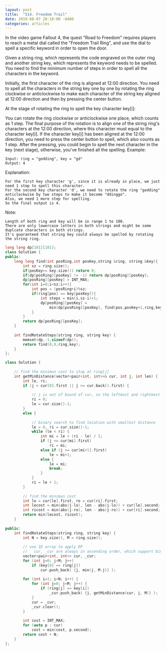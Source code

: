 ```yaml
---
layout: post
title:  "514. Freedom Trail"
date: 2019-08-07 20:10:00 -0400
categories: articles
---
```

In the video game Fallout 4, the quest "Road to Freedom" requires players to reach a metal dial called the "Freedom Trail Ring", and use the dial to spell a specific keyword in order to open the door.

Given a string ring, which represents the code engraved on the outer ring and another string key, which represents the keyword needs to be spelled. You need to find the minimum number of steps in order to spell all the characters in the keyword.

Initially, the first character of the ring is aligned at 12:00 direction. You need to spell all the characters in the string key one by one by rotating the ring clockwise or anticlockwise to make each character of the string key aligned at 12:00 direction and then by pressing the center button.

At the stage of rotating the ring to spell the key character key[i]:

You can rotate the ring clockwise or anticlockwise one place, which counts as 1 step. The final purpose of the rotation is to align one of the string ring's characters at the 12:00 direction, where this character must equal to the character key[i].
If the character key[i] has been aligned at the 12:00 direction, you need to press the center button to spell, which also counts as 1 step. After the pressing, you could begin to spell the next character in the key (next stage), otherwise, you've finished all the spelling.
Example:

```
Input: ring = "godding", key = "gd"
Output: 4
```
Explanation:
```
For the first key character 'g', since it is already in place, we just need 1 step to spell this character. 
For the second key character 'd', we need to rotate the ring "godding" anticlockwise by two steps to make it become "ddinggo".
Also, we need 1 more step for spelling.
So the final output is 4.
```
Note:
```
Length of both ring and key will be in range 1 to 100.
There are only lowercase letters in both strings and might be some duplcate characters in both strings.
It's guaranteed that string key could always be spelled by rotating the string ring.
```
```c++
long long dp[101][101];
class Solution {
public:
    long long find(int posRing,int posKey,string &ring, string &key){
        int sz = ring.size();
        if(posKey>= key.size()) return 0;
        if(dp[posRing][posKey] != -1) return dp[posRing][posKey];
        dp[posRing][posKey] = INT_MAX;
        for(int i=0;i<sz;i++){
            int pos = (posRing+i)%sz;
            if(ring[pos] == key[posKey]){
                int steps = min(i,sz-i)+1;
                dp[posRing][posKey] = 
                    min(dp[posRing][posKey], find(pos,posKey+1,ring,key)+steps);
            }
        }
        return dp[posRing][posKey];
    }
    
    int findRotateSteps(string ring, string key) {
        memset(dp,-1,sizeof(dp));
        return find(0,0,ring,key);
    }
};
```

```c++
class Solution {
    
    // find the minimun cost to stop at ring[j]
    int getMinDistance(vector<pair<int, int>>& cur, int j, int len) {
        int le, ri;
        if (j < cur[0].first || j >= cur.back().first) {
            
            // j is out of bound of cur, so the leftmost and rightmost locations are nearest
            ri = 0;
            le = cur.size()-1;
        }
        else {
            
            // binary search to find location with smallest distance
            le = 0, ri = cur.size()-1;
            while (le < ri) {
                int mi = le + (ri - le) / 2;
                if (j <= cur[mi].first)
                    ri = mi;
                else if (j >= cur[mi+1].first)
                    le = mi+1;
                else {
                    le = mi;
                    break;
                }
            }
            ri = le + 1;
        }
        
        // find the minimun cost
        int lo = cur[le].first, ro = cur[ri].first;
        int lecost = min(abs(j-lo), len - abs(j-lo)) + cur[le].second;
        int ricost = min(abs(j-ro), len - abs(j-ro)) + cur[ri].second;
        return min(lecost, ricost);
    }
    
public:
    int findRotateSteps(string ring, string key) {
        int N = key.size(), M = ring.size();
        
        // use 1D array to apply DP
        //   cur, _cur are always in ascending order, which support binary search
        vector<pair<int, int>> cur, _cur;
        for (int j=0; j<M; j++) 
            if (key[0] == ring[j])
                cur.push_back( {j, min(j, M-j)} );
        
        for (int i=1; i<N; i++) {
            for (int j=0; j<M; j++) {
                if (ring[j] == key[i]) 
                    _cur.push_back( {j, getMinDistance(cur, j, M)} );
            }
            cur = _cur;
            _cur.clear();
        }
        
        int cost = INT_MAX;
        for (auto p : cur) 
            cost = min(cost, p.second);
        return cost + N;
    }
};
```